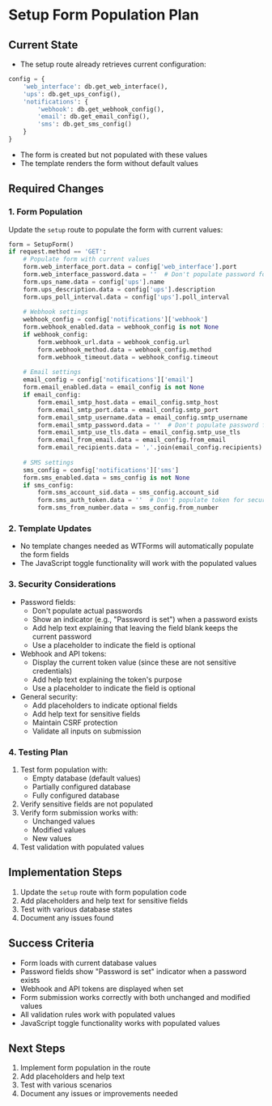 # Setup Form Population Plan

## Current State
- The setup route already retrieves current configuration:
```python
config = {
    'web_interface': db.get_web_interface(),
    'ups': db.get_ups_config(),
    'notifications': {
        'webhook': db.get_webhook_config(),
        'email': db.get_email_config(),
        'sms': db.get_sms_config()
    }
}
```
- The form is created but not populated with these values
- The template renders the form without default values

## Required Changes

### 1. Form Population
Update the `setup` route to populate the form with current values:
```python
form = SetupForm()
if request.method == 'GET':
    # Populate form with current values
    form.web_interface_port.data = config['web_interface'].port
    form.web_interface_password.data = ''  # Don't populate password for security
    form.ups_name.data = config['ups'].name
    form.ups_description.data = config['ups'].description
    form.ups_poll_interval.data = config['ups'].poll_interval
    
    # Webhook settings
    webhook_config = config['notifications']['webhook']
    form.webhook_enabled.data = webhook_config is not None
    if webhook_config:
        form.webhook_url.data = webhook_config.url
        form.webhook_method.data = webhook_config.method
        form.webhook_timeout.data = webhook_config.timeout
    
    # Email settings
    email_config = config['notifications']['email']
    form.email_enabled.data = email_config is not None
    if email_config:
        form.email_smtp_host.data = email_config.smtp_host
        form.email_smtp_port.data = email_config.smtp_port
        form.email_smtp_username.data = email_config.smtp_username
        form.email_smtp_password.data = ''  # Don't populate password for security
        form.email_smtp_use_tls.data = email_config.smtp_use_tls
        form.email_from_email.data = email_config.from_email
        form.email_recipients.data = ','.join(email_config.recipients)
    
    # SMS settings
    sms_config = config['notifications']['sms']
    form.sms_enabled.data = sms_config is not None
    if sms_config:
        form.sms_account_sid.data = sms_config.account_sid
        form.sms_auth_token.data = ''  # Don't populate token for security
        form.sms_from_number.data = sms_config.from_number
```

### 2. Template Updates
- No template changes needed as WTForms will automatically populate the form fields
- The JavaScript toggle functionality will work with the populated values

### 3. Security Considerations
- Password fields:
  - Don't populate actual passwords
  - Show an indicator (e.g., "Password is set") when a password exists
  - Add help text explaining that leaving the field blank keeps the current password
  - Use a placeholder to indicate the field is optional
- Webhook and API tokens:
  - Display the current token value (since these are not sensitive credentials)
  - Add help text explaining the token's purpose
  - Use a placeholder to indicate the field is optional
- General security:
  - Add placeholders to indicate optional fields
  - Add help text for sensitive fields
  - Maintain CSRF protection
  - Validate all inputs on submission

### 4. Testing Plan
1. Test form population with:
   - Empty database (default values)
   - Partially configured database
   - Fully configured database
2. Verify sensitive fields are not populated
3. Verify form submission works with:
   - Unchanged values
   - Modified values
   - New values
4. Test validation with populated values

## Implementation Steps
1. Update the `setup` route with form population code
2. Add placeholders and help text for sensitive fields
3. Test with various database states
4. Document any issues found

## Success Criteria
- Form loads with current database values
- Password fields show "Password is set" indicator when a password exists
- Webhook and API tokens are displayed when set
- Form submission works correctly with both unchanged and modified values
- All validation rules work with populated values
- JavaScript toggle functionality works with populated values

## Next Steps
1. Implement form population in the route
2. Add placeholders and help text
3. Test with various scenarios
4. Document any issues or improvements needed 